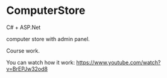 # ComputerStore

C# + ASP.Net

computer store with admin panel. 

Course work.

You can watch how it work: https://www.youtube.com/watch?v=BrEPJw32od8
